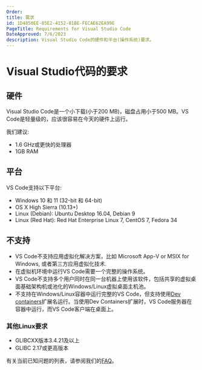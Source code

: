 ```yaml
---
Order:
title: 需求
id: 1D4850EE-85E2-4152-81BE-FECAE62EA99E
PageTitle: Requirements for Visual Studio Code
DateApproved: 7/6/2023
description: Visual Studio Code的硬件和平台(操作系统)要求。
---
```


# Visual Studio代码的要求

## 硬件

Visual Studio Code是一个小下载(小于200 MB)，磁盘占用小于500 MB。VS Code是轻量级的，应该很容易在今天的硬件上运行。

我们建议:

- 1.6 GHz或更快的处理器
- 1GB RAM

## 平台

VS Code支持以下平台:

- Windows 10 和 11 (32-bit 和 64-bit)
- OS X High Sierra (10.13+)
- Linux (Debian): Ubuntu Desktop 16.04, Debian 9
- Linux (Red Hat): Red Hat Enterprise Linux 7, CentOS 7, Fedora 34

## 不支持

- VS Code不支持应用虚拟化解决方案，比如 Microsoft App-V or MSIX for Windows, 或者第三方应用虚拟化技术.
- 在虚拟机环境中运行VS Code需要一个完整的操作系统。
- VS Code不支持多个用户同时在同一台机器上使用该软件，包括共享的虚拟桌面基础架构机或池化的Windows/Linux虚拟桌面主机池。
- 不支持在Windows/Linux容器中运行完整的VS Code，但支持使用[Dev containers](/docs/devcontainers/containers.md)扩展名运行。当使用Dev Containers扩展时，VS Code服务器在容器中运行，而VS Code客户端在桌面上。

### 其他Linux要求

- GLIBCXX版本3.4.21及以上
- GLIBC 2.17或更高版本

有关当前已知问题的列表，请参阅我们的[FAQ](FAQ)。
